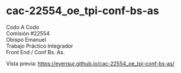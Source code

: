 # cac-22554_oe_tpi-conf-bs-as
Codo A Codo
<br>
Comisión #22554
<br>
Obispo Emanuel
<br>
Trabajo Práctico Integrador
<br>
Front End / Conf Bs. As.

Vista previa:
https://eyensur.github.io/cac-22554_oe_tpi-conf-bs-as/
